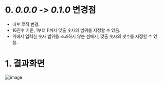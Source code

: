 # 0. _**0.0.0 -> 0.1.0**_ 변경점
- 내부 로직 변경.
- 16진수 기준, 1부터 F까지 맞출 숫자의 범위를 지정할 수 있음.
- 위에서 입력한 숫자 범위를 초과하지 않는 선에서, 맞출 숫자의 갯수를 지정할 수 있음.

# 1. 결과화면
![image](https://github.com/ddalkyTokky/Kotlin_baseBall/assets/47583083/3672deb9-013c-4653-b035-4fcf2fc05d93)

